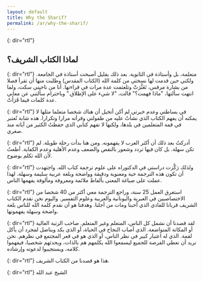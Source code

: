 ```yaml
---
layout: default
title: Why the Sharif?
permalink: /ar/why-the-sharif/
---
```

{: dir="rtl"}
## لماذا الكتاب الشريف؟

{: dir="rtl"}
متعلمة، بل وأستاذة في الثانوية. بعد ذلك بقليل أصبحت أستاذة في الجامعة. ولكني حين قدمت لها نسختي من كلمة الله (الكتاب المقدس) وطلبت منها أن تقرأ فصلا من بشارة مرقس، تَعَثَّرَتْ وتلعثمت عدة مرات في قراءتها. أنا من ناحيتي سكت، ولما انتهت سألتها، "ماذا فهمت؟" قالت، "لا شيء على الإطلاق." وباحترام سألتني عن معاني عدة كلمات فيما قَرَأَتْ.

{: dir="rtl"}
في بساطتي وعدم خبرتي لم أكن أتخيل أن هناك شخصا متعلما مثلها لا يمكنه أن يفهم الكتاب الذي نشأتُ عليه من طفولتي وقرأته مرارا وتكرارا. هذه شابة تُعتبر في قمة المتعلمين في بلدها، ولكنها لا تفهم كتابي الذي حفظتُ الكثير من آياته منذ صغري.

{: dir="rtl"}
أدركتُ بعد ذلك أن أكثر العرب لا يفهمونه. ومن هنا بدأت رحلة طويلة. لم تكن سهلة. بل كان فيها تردد وشعور بالنقص والضعف وعدم الأهلية وعدم الكفاية. أطعتُ لأن الله تكلم بوضوح.

{: dir="rtl"}
ولذلك رَكَّزت دراستي في الدكتوراه على علوم ترجمة كتاب الله. واجتهدت أن تكون هذه الترجمة حية ومعنوية ودقيقة وواضحة وبلغة عربية سليمة وسهلة. لهذا عملت على صياغة المعنى بألفاظ ملائمة ومعروفة ومألوفة يفهمها الناس.

{: dir="rtl"}
استغرق العمل 25 سنة، وراجع الترجمة معي أكثر من 40 شخصا من الاختصاصيين في العبرية واليونانية والعربية وعلوم التفسير. واليوم نحن نقدم الكتاب الشريف قربانا للفادي الذي أحبنا ومات من أجلنا. وهدفنا هو أن نقدم كلمة الله للناس بلغة واضحة وسهلة يفهمونها.

{: dir="rtl"}
لقد قصدنا أن نشمل كل الناس، المتعلم وغير المتعلم. صاحب الرتبة العالية أو المكانة المتواضعة. الذي أصاب النجاح في الحياة، أو الذي يكد ويناضل لمجرد أن يأكل لقمة. الذي له اعتبار كبير في نظر الناس، أو الذي هو في قعر المجتمع في نظرهم. نحن نريد أن نعطي الفرصة للجميع ليسمعوا الله يكلمهم هم بالذات، ويحدثهم شخصيا، فيفهموا كلامه، ويستجيبوا لدعوته وإرشاده.

{: dir="rtl"}
هذا هو قصدنا من الكتاب الشريف.

{: dir="rtl"}
الشيخ عبد الله